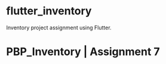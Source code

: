 # flutter_inventory

Inventory project assignment using Flutter.


# PBP_Inventory | Assignment 7



